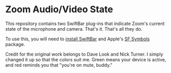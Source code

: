 # Zoom Audio/Video State

This repository contains two SwiftBar plug-ins that indicate Zoom's current state of the microphone and camera.  That's it.  That's all they do.

To use this, you will need to [install SwiftBar](https://github.com/swiftbar/SwiftBar) and Apple's [SF Symbols](https://developer.apple.com/sf-symbols/) package.

Credit for the original work belongs to Dave Look and Nick Turner.  I simply changed it up so that the colors suit me.  Green means your device is active, and red reminds you that "you're on mute, buddy."

